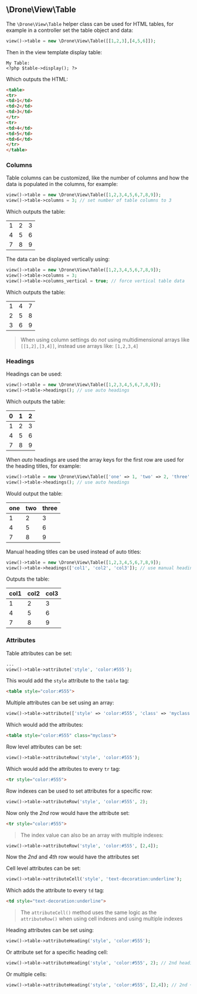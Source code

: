 ## \Drone\View\Table

The `\Drone\View\Table` helper class can be used for HTML tables, for example in a controller set the table object and data:
```php
view()->table = new \Drone\View\Table([[1,2,3],[4,5,6]]);
```
Then in the view template display table:
```html+php
My Table:
<?php $table->display(); ?>
```
Which outputs the HTML:
```html
<table>
<tr>
<td>1</td>
<td>2</td>
<td>3</td>
</tr>
<tr>
<td>4</td>
<td>5</td>
<td>6</td>
</tr>
</table>
```

### Columns
Table columns can be customized, like the number of columns and how the data is populated in the columns, for example:
```php
view()->table = new \Drone\View\Table([1,2,3,4,5,6,7,8,9]);
view()->table->columns = 3; // set number of table columns to 3
```
Which outputs the table:
<table><tr><td>1</td><td>2</td><td>3</td></tr><tr><td>4</td><td>5</td><td>6</td></tr><tr><td>7</td><td>8</td><td>9</td></tr></table>

The data can be displayed vertically using:
```php
view()->table = new \Drone\View\Table([1,2,3,4,5,6,7,8,9]);
view()->table->columns = 3;
view()->table->columns_vertical = true; // force vertical table data
```
Which outputs the table:
<table><tr><td>1</td><td>4</td><td>7</td></tr><tr><td>2</td><td>5</td><td>8</td></tr><tr><td>3</td><td>6</td><td>9</td></tr></table>

> When using column settings do *not* using multidimensional arrays like `[[1,2],[3,4]]`, instead use arrays like: `[1,2,3,4]`

### Headings
Headings can be used:
```php
view()->table = new \Drone\View\Table([1,2,3,4,5,6,7,8,9]);
view()->table->headings(); // use auto headings
```
Which outputs the table:

| 0 | 1 | 2 |
| --- | --- | --- |
| 1 | 2 | 3 |
| 4 | 5 | 6 |
| 7 | 8 | 9 |

When *auto* headings are used the array keys for the first row are used for the heading titles, for example:
```php
view()->table = new \Drone\View\Table(['one' => 1, 'two' => 2, 'three' => 3,4,5,6,7,8,9]);
view()->table->headings(); // use auto headings
```
Would output the table:

| one | two | three |
| --- | --- | --- |
| 1 | 2 | 3 |
| 4 | 5 | 6 |
| 7 | 8 | 9 |

Manual heading titles can be used instead of auto titles:
```php
view()->table = new \Drone\View\Table([1,2,3,4,5,6,7,8,9]);
view()->table->headings(['col1', 'col2', 'col3']); // use manual headings
```
Outputs the table:

| col1 | col2 | col3 |
| --- | --- | --- |
| 1 | 2 | 3 |
| 4 | 5 | 6 |
| 7 | 8 | 9 |

### Attributes
Table attributes can be set:
```php
...
view()->table->attribute('style', 'color:#555');
```
This would add the `style` attribute to the `table` tag:
```html
<table style="color:#555">
```

Multiple attributes can be set using an array:
```php
view()->table->attribute(['style' => 'color:#555', 'class' => 'myclass']);
```
Which would add the attributes:
```html
<table style="color:#555" class="myclass">
```

Row level attributes can be set:
```php
view()->table->attributeRow('style', 'color:#555');
```
Which would add the attributes to every `tr` tag:
```html
<tr style="color:#555">
```
Row indexes can be used to set attributes for a specific row:
```php
view()->table->attributeRow('style', 'color:#555', 2);
```
Now only the *2nd* row would have the attribute set:
```html
<tr style="color:#555">
```
> The index value can also be an array with multiple indexes:
```php
view()->table->attributeRow('style', 'color:#555', [2,4]);
```
Now the *2nd* and *4th* row would have the attributes set

Cell level attributes can be set:
```php
view()->table->attributeCell('style', 'text-decoration:underline');
```
Which adds the attribute to every `td` tag:
```html
<td style="text-decoration:underline">
```
> The `attributeCell()` method uses the same logic as the `attributeRow()` when using cell indexes and using multiple indexes

Heading attributes can be set using:
```php
view()->table->attributeHeading('style', 'color:#555');
```
Or attribute set for a specific heading cell:
```php
view()->table->attributeHeading('style', 'color:#555', 2); // 2nd heading cell
```
Or multiple cells:
```php
view()->table->attributeHeading('style', 'color:#555', [2,4]); // 2nd + 4th heading cells
```